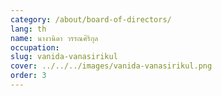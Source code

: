 ```yaml
---
category: /about/board-of-directors/
lang: th
name: นางวนิดา วรรณศิริกุล
occupation: 
slug: vanida-vanasirikul
cover: ../../../images/vanida-vanasirikul.png
order: 3
---
```

